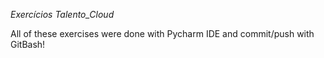 *Exercícios Talento_Cloud*

All of these exercises were done with Pycharm IDE and commit/push with GitBash!

